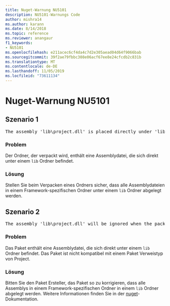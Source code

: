 ```yaml
---
title: Nuget-Warnung NU5101
description: NU5101-Warnungs Code
author: mishra14
ms.author: karann
ms.date: 8/14/2018
ms.topic: reference
ms.reviewer: anangaur
f1_keywords:
- NU5101
ms.openlocfilehash: e211acec6cf4da4c7d2e305aead04d64f9066bab
ms.sourcegitcommit: 39f2ae79fbbc308e06acf67ee8e24cfcdb2c831b
ms.translationtype: MT
ms.contentlocale: de-DE
ms.lasthandoff: 11/05/2019
ms.locfileid: "73611134"
---
```

# <a name="nuget-warning-nu5101"></a>Nuget-Warnung NU5101

## <a name="scenario-1"></a>Szenario 1
<pre>The assembly 'lib\project.dll' is placed directly under 'lib' folder. It is recommended that assemblies be placed inside a framework-specific folder. Move it into a framework-specific folder.</pre>

### <a name="issue"></a>Problem

Der Ordner, der verpackt wird, enthält eine Assemblydatei, die sich direkt unter einem `lib` Ordner befindet.


### <a name="solution"></a>Lösung

Stellen Sie beim Verpacken eines Ordners sicher, dass alle Assemblydateien in einem Framework-spezifischen Ordner unter einem `lib` Ordner abgelegt werden.


## <a name="scenario-2"></a>Szenario 2
<pre>The assembly 'lib\project.dll' will be ignored when the package is installed after the migration.</pre>

### <a name="issue"></a>Problem

Das Paket enthält eine Assemblydatei, die sich direkt unter einem `lib` Ordner befindet. Das Paket ist nicht kompatibel mit einem Paket Verweistyp von Project.


### <a name="solution"></a>Lösung

Bitten Sie den Paket Ersteller, das Paket so zu korrigieren, dass alle Assemblys in einem Framework-spezifischen Ordner in einem `lib` Ordner abgelegt werden. Weitere Informationen finden Sie in der [nuget](https://docs.microsoft.com/nuget/consume-packages/migrate-packages-config-to-package-reference)-Dokumentation.


